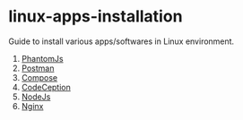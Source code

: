 # linux-apps-installation
Guide to install various apps/softwares in Linux environment.

1) <a href="/apps/PhantomJs.md">PhantomJs</a>
2) <a href="/apps/Postman.md">Postman</a>
3) <a href="/apps/Composer.md">Compose</a>
4) <a href="/apps/CodeCeption.md">CodeCeption</a>
5) <a href="https://nodejs.org/en/download/package-manager/">NodeJs</a>
6) [Nginx](apps/Nginx.md)

